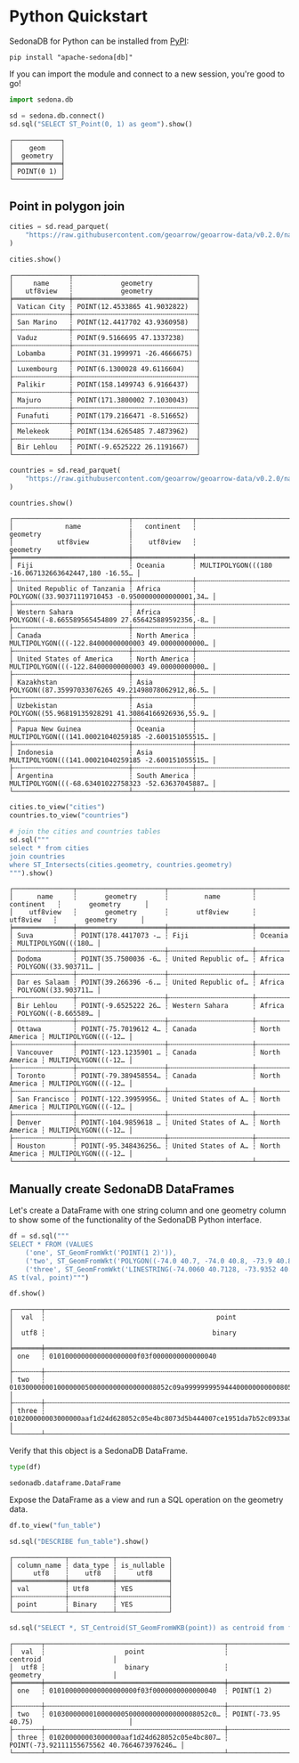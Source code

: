 # Python Quickstart

SedonaDB for Python can be installed from [PyPI](https://pypi.org):

```shell
pip install "apache-sedona[db]"
```

If you can import the module and connect to a new session, you're good to go!


```python
import sedona.db

sd = sedona.db.connect()
sd.sql("SELECT ST_Point(0, 1) as geom").show()
```

    ┌────────────┐
    │    geom    │
    │  geometry  │
    ╞════════════╡
    │ POINT(0 1) │
    └────────────┘


## Point in polygon join


```python
cities = sd.read_parquet(
    "https://raw.githubusercontent.com/geoarrow/geoarrow-data/v0.2.0/natural-earth/files/natural-earth_cities_geo.parquet"
)
```


```python
cities.show()
```

    ┌──────────────┬───────────────────────────────┐
    │     name     ┆            geometry           │
    │   utf8view   ┆            geometry           │
    ╞══════════════╪═══════════════════════════════╡
    │ Vatican City ┆ POINT(12.4533865 41.9032822)  │
    ├╌╌╌╌╌╌╌╌╌╌╌╌╌╌┼╌╌╌╌╌╌╌╌╌╌╌╌╌╌╌╌╌╌╌╌╌╌╌╌╌╌╌╌╌╌╌┤
    │ San Marino   ┆ POINT(12.4417702 43.9360958)  │
    ├╌╌╌╌╌╌╌╌╌╌╌╌╌╌┼╌╌╌╌╌╌╌╌╌╌╌╌╌╌╌╌╌╌╌╌╌╌╌╌╌╌╌╌╌╌╌┤
    │ Vaduz        ┆ POINT(9.5166695 47.1337238)   │
    ├╌╌╌╌╌╌╌╌╌╌╌╌╌╌┼╌╌╌╌╌╌╌╌╌╌╌╌╌╌╌╌╌╌╌╌╌╌╌╌╌╌╌╌╌╌╌┤
    │ Lobamba      ┆ POINT(31.1999971 -26.4666675) │
    ├╌╌╌╌╌╌╌╌╌╌╌╌╌╌┼╌╌╌╌╌╌╌╌╌╌╌╌╌╌╌╌╌╌╌╌╌╌╌╌╌╌╌╌╌╌╌┤
    │ Luxembourg   ┆ POINT(6.1300028 49.6116604)   │
    ├╌╌╌╌╌╌╌╌╌╌╌╌╌╌┼╌╌╌╌╌╌╌╌╌╌╌╌╌╌╌╌╌╌╌╌╌╌╌╌╌╌╌╌╌╌╌┤
    │ Palikir      ┆ POINT(158.1499743 6.9166437)  │
    ├╌╌╌╌╌╌╌╌╌╌╌╌╌╌┼╌╌╌╌╌╌╌╌╌╌╌╌╌╌╌╌╌╌╌╌╌╌╌╌╌╌╌╌╌╌╌┤
    │ Majuro       ┆ POINT(171.3800002 7.1030043)  │
    ├╌╌╌╌╌╌╌╌╌╌╌╌╌╌┼╌╌╌╌╌╌╌╌╌╌╌╌╌╌╌╌╌╌╌╌╌╌╌╌╌╌╌╌╌╌╌┤
    │ Funafuti     ┆ POINT(179.2166471 -8.516652)  │
    ├╌╌╌╌╌╌╌╌╌╌╌╌╌╌┼╌╌╌╌╌╌╌╌╌╌╌╌╌╌╌╌╌╌╌╌╌╌╌╌╌╌╌╌╌╌╌┤
    │ Melekeok     ┆ POINT(134.6265485 7.4873962)  │
    ├╌╌╌╌╌╌╌╌╌╌╌╌╌╌┼╌╌╌╌╌╌╌╌╌╌╌╌╌╌╌╌╌╌╌╌╌╌╌╌╌╌╌╌╌╌╌┤
    │ Bir Lehlou   ┆ POINT(-9.6525222 26.1191667)  │
    └──────────────┴───────────────────────────────┘



```python
countries = sd.read_parquet(
    "https://raw.githubusercontent.com/geoarrow/geoarrow-data/v0.2.0/natural-earth/files/natural-earth_countries_geo.parquet"
)
```


```python
countries.show()
```

    ┌─────────────────────────────┬───────────────┬────────────────────────────────────────────────────┐
    │             name            ┆   continent   ┆                      geometry                      │
    │           utf8view          ┆    utf8view   ┆                      geometry                      │
    ╞═════════════════════════════╪═══════════════╪════════════════════════════════════════════════════╡
    │ Fiji                        ┆ Oceania       ┆ MULTIPOLYGON(((180 -16.067132663642447,180 -16.55… │
    ├╌╌╌╌╌╌╌╌╌╌╌╌╌╌╌╌╌╌╌╌╌╌╌╌╌╌╌╌╌┼╌╌╌╌╌╌╌╌╌╌╌╌╌╌╌┼╌╌╌╌╌╌╌╌╌╌╌╌╌╌╌╌╌╌╌╌╌╌╌╌╌╌╌╌╌╌╌╌╌╌╌╌╌╌╌╌╌╌╌╌╌╌╌╌╌╌╌╌┤
    │ United Republic of Tanzania ┆ Africa        ┆ POLYGON((33.90371119710453 -0.9500000000000001,34… │
    ├╌╌╌╌╌╌╌╌╌╌╌╌╌╌╌╌╌╌╌╌╌╌╌╌╌╌╌╌╌┼╌╌╌╌╌╌╌╌╌╌╌╌╌╌╌┼╌╌╌╌╌╌╌╌╌╌╌╌╌╌╌╌╌╌╌╌╌╌╌╌╌╌╌╌╌╌╌╌╌╌╌╌╌╌╌╌╌╌╌╌╌╌╌╌╌╌╌╌┤
    │ Western Sahara              ┆ Africa        ┆ POLYGON((-8.665589565454809 27.656425889592356,-8… │
    ├╌╌╌╌╌╌╌╌╌╌╌╌╌╌╌╌╌╌╌╌╌╌╌╌╌╌╌╌╌┼╌╌╌╌╌╌╌╌╌╌╌╌╌╌╌┼╌╌╌╌╌╌╌╌╌╌╌╌╌╌╌╌╌╌╌╌╌╌╌╌╌╌╌╌╌╌╌╌╌╌╌╌╌╌╌╌╌╌╌╌╌╌╌╌╌╌╌╌┤
    │ Canada                      ┆ North America ┆ MULTIPOLYGON(((-122.84000000000003 49.00000000000… │
    ├╌╌╌╌╌╌╌╌╌╌╌╌╌╌╌╌╌╌╌╌╌╌╌╌╌╌╌╌╌┼╌╌╌╌╌╌╌╌╌╌╌╌╌╌╌┼╌╌╌╌╌╌╌╌╌╌╌╌╌╌╌╌╌╌╌╌╌╌╌╌╌╌╌╌╌╌╌╌╌╌╌╌╌╌╌╌╌╌╌╌╌╌╌╌╌╌╌╌┤
    │ United States of America    ┆ North America ┆ MULTIPOLYGON(((-122.84000000000003 49.00000000000… │
    ├╌╌╌╌╌╌╌╌╌╌╌╌╌╌╌╌╌╌╌╌╌╌╌╌╌╌╌╌╌┼╌╌╌╌╌╌╌╌╌╌╌╌╌╌╌┼╌╌╌╌╌╌╌╌╌╌╌╌╌╌╌╌╌╌╌╌╌╌╌╌╌╌╌╌╌╌╌╌╌╌╌╌╌╌╌╌╌╌╌╌╌╌╌╌╌╌╌╌┤
    │ Kazakhstan                  ┆ Asia          ┆ POLYGON((87.35997033076265 49.21498078062912,86.5… │
    ├╌╌╌╌╌╌╌╌╌╌╌╌╌╌╌╌╌╌╌╌╌╌╌╌╌╌╌╌╌┼╌╌╌╌╌╌╌╌╌╌╌╌╌╌╌┼╌╌╌╌╌╌╌╌╌╌╌╌╌╌╌╌╌╌╌╌╌╌╌╌╌╌╌╌╌╌╌╌╌╌╌╌╌╌╌╌╌╌╌╌╌╌╌╌╌╌╌╌┤
    │ Uzbekistan                  ┆ Asia          ┆ POLYGON((55.96819135928291 41.30864166926936,55.9… │
    ├╌╌╌╌╌╌╌╌╌╌╌╌╌╌╌╌╌╌╌╌╌╌╌╌╌╌╌╌╌┼╌╌╌╌╌╌╌╌╌╌╌╌╌╌╌┼╌╌╌╌╌╌╌╌╌╌╌╌╌╌╌╌╌╌╌╌╌╌╌╌╌╌╌╌╌╌╌╌╌╌╌╌╌╌╌╌╌╌╌╌╌╌╌╌╌╌╌╌┤
    │ Papua New Guinea            ┆ Oceania       ┆ MULTIPOLYGON(((141.00021040259185 -2.600151055515… │
    ├╌╌╌╌╌╌╌╌╌╌╌╌╌╌╌╌╌╌╌╌╌╌╌╌╌╌╌╌╌┼╌╌╌╌╌╌╌╌╌╌╌╌╌╌╌┼╌╌╌╌╌╌╌╌╌╌╌╌╌╌╌╌╌╌╌╌╌╌╌╌╌╌╌╌╌╌╌╌╌╌╌╌╌╌╌╌╌╌╌╌╌╌╌╌╌╌╌╌┤
    │ Indonesia                   ┆ Asia          ┆ MULTIPOLYGON(((141.00021040259185 -2.600151055515… │
    ├╌╌╌╌╌╌╌╌╌╌╌╌╌╌╌╌╌╌╌╌╌╌╌╌╌╌╌╌╌┼╌╌╌╌╌╌╌╌╌╌╌╌╌╌╌┼╌╌╌╌╌╌╌╌╌╌╌╌╌╌╌╌╌╌╌╌╌╌╌╌╌╌╌╌╌╌╌╌╌╌╌╌╌╌╌╌╌╌╌╌╌╌╌╌╌╌╌╌┤
    │ Argentina                   ┆ South America ┆ MULTIPOLYGON(((-68.63401022758323 -52.63637045887… │
    └─────────────────────────────┴───────────────┴────────────────────────────────────────────────────┘



```python
cities.to_view("cities")
countries.to_view("countries")
```


```python
# join the cities and countries tables
sd.sql("""
select * from cities
join countries
where ST_Intersects(cities.geometry, countries.geometry)
""").show()
```

    ┌───────────────┬──────────────────────┬─────────────────────┬───────────────┬─────────────────────┐
    │      name     ┆       geometry       ┆         name        ┆   continent   ┆       geometry      │
    │    utf8view   ┆       geometry       ┆       utf8view      ┆    utf8view   ┆       geometry      │
    ╞═══════════════╪══════════════════════╪═════════════════════╪═══════════════╪═════════════════════╡
    │ Suva          ┆ POINT(178.4417073 -… ┆ Fiji                ┆ Oceania       ┆ MULTIPOLYGON(((180… │
    ├╌╌╌╌╌╌╌╌╌╌╌╌╌╌╌┼╌╌╌╌╌╌╌╌╌╌╌╌╌╌╌╌╌╌╌╌╌╌┼╌╌╌╌╌╌╌╌╌╌╌╌╌╌╌╌╌╌╌╌╌┼╌╌╌╌╌╌╌╌╌╌╌╌╌╌╌┼╌╌╌╌╌╌╌╌╌╌╌╌╌╌╌╌╌╌╌╌╌┤
    │ Dodoma        ┆ POINT(35.7500036 -6… ┆ United Republic of… ┆ Africa        ┆ POLYGON((33.903711… │
    ├╌╌╌╌╌╌╌╌╌╌╌╌╌╌╌┼╌╌╌╌╌╌╌╌╌╌╌╌╌╌╌╌╌╌╌╌╌╌┼╌╌╌╌╌╌╌╌╌╌╌╌╌╌╌╌╌╌╌╌╌┼╌╌╌╌╌╌╌╌╌╌╌╌╌╌╌┼╌╌╌╌╌╌╌╌╌╌╌╌╌╌╌╌╌╌╌╌╌┤
    │ Dar es Salaam ┆ POINT(39.266396 -6.… ┆ United Republic of… ┆ Africa        ┆ POLYGON((33.903711… │
    ├╌╌╌╌╌╌╌╌╌╌╌╌╌╌╌┼╌╌╌╌╌╌╌╌╌╌╌╌╌╌╌╌╌╌╌╌╌╌┼╌╌╌╌╌╌╌╌╌╌╌╌╌╌╌╌╌╌╌╌╌┼╌╌╌╌╌╌╌╌╌╌╌╌╌╌╌┼╌╌╌╌╌╌╌╌╌╌╌╌╌╌╌╌╌╌╌╌╌┤
    │ Bir Lehlou    ┆ POINT(-9.6525222 26… ┆ Western Sahara      ┆ Africa        ┆ POLYGON((-8.665589… │
    ├╌╌╌╌╌╌╌╌╌╌╌╌╌╌╌┼╌╌╌╌╌╌╌╌╌╌╌╌╌╌╌╌╌╌╌╌╌╌┼╌╌╌╌╌╌╌╌╌╌╌╌╌╌╌╌╌╌╌╌╌┼╌╌╌╌╌╌╌╌╌╌╌╌╌╌╌┼╌╌╌╌╌╌╌╌╌╌╌╌╌╌╌╌╌╌╌╌╌┤
    │ Ottawa        ┆ POINT(-75.7019612 4… ┆ Canada              ┆ North America ┆ MULTIPOLYGON(((-12… │
    ├╌╌╌╌╌╌╌╌╌╌╌╌╌╌╌┼╌╌╌╌╌╌╌╌╌╌╌╌╌╌╌╌╌╌╌╌╌╌┼╌╌╌╌╌╌╌╌╌╌╌╌╌╌╌╌╌╌╌╌╌┼╌╌╌╌╌╌╌╌╌╌╌╌╌╌╌┼╌╌╌╌╌╌╌╌╌╌╌╌╌╌╌╌╌╌╌╌╌┤
    │ Vancouver     ┆ POINT(-123.1235901 … ┆ Canada              ┆ North America ┆ MULTIPOLYGON(((-12… │
    ├╌╌╌╌╌╌╌╌╌╌╌╌╌╌╌┼╌╌╌╌╌╌╌╌╌╌╌╌╌╌╌╌╌╌╌╌╌╌┼╌╌╌╌╌╌╌╌╌╌╌╌╌╌╌╌╌╌╌╌╌┼╌╌╌╌╌╌╌╌╌╌╌╌╌╌╌┼╌╌╌╌╌╌╌╌╌╌╌╌╌╌╌╌╌╌╌╌╌┤
    │ Toronto       ┆ POINT(-79.389458554… ┆ Canada              ┆ North America ┆ MULTIPOLYGON(((-12… │
    ├╌╌╌╌╌╌╌╌╌╌╌╌╌╌╌┼╌╌╌╌╌╌╌╌╌╌╌╌╌╌╌╌╌╌╌╌╌╌┼╌╌╌╌╌╌╌╌╌╌╌╌╌╌╌╌╌╌╌╌╌┼╌╌╌╌╌╌╌╌╌╌╌╌╌╌╌┼╌╌╌╌╌╌╌╌╌╌╌╌╌╌╌╌╌╌╌╌╌┤
    │ San Francisco ┆ POINT(-122.39959956… ┆ United States of A… ┆ North America ┆ MULTIPOLYGON(((-12… │
    ├╌╌╌╌╌╌╌╌╌╌╌╌╌╌╌┼╌╌╌╌╌╌╌╌╌╌╌╌╌╌╌╌╌╌╌╌╌╌┼╌╌╌╌╌╌╌╌╌╌╌╌╌╌╌╌╌╌╌╌╌┼╌╌╌╌╌╌╌╌╌╌╌╌╌╌╌┼╌╌╌╌╌╌╌╌╌╌╌╌╌╌╌╌╌╌╌╌╌┤
    │ Denver        ┆ POINT(-104.9859618 … ┆ United States of A… ┆ North America ┆ MULTIPOLYGON(((-12… │
    ├╌╌╌╌╌╌╌╌╌╌╌╌╌╌╌┼╌╌╌╌╌╌╌╌╌╌╌╌╌╌╌╌╌╌╌╌╌╌┼╌╌╌╌╌╌╌╌╌╌╌╌╌╌╌╌╌╌╌╌╌┼╌╌╌╌╌╌╌╌╌╌╌╌╌╌╌┼╌╌╌╌╌╌╌╌╌╌╌╌╌╌╌╌╌╌╌╌╌┤
    │ Houston       ┆ POINT(-95.348436256… ┆ United States of A… ┆ North America ┆ MULTIPOLYGON(((-12… │
    └───────────────┴──────────────────────┴─────────────────────┴───────────────┴─────────────────────┘


## Manually create SedonaDB DataFrames

Let's create a DataFrame with one string column and one geometry column to show some of the functionality of the SedonaDB Python interface.


```python
df = sd.sql("""
SELECT * FROM (VALUES
    ('one', ST_GeomFromWkt('POINT(1 2)')),
    ('two', ST_GeomFromWkt('POLYGON((-74.0 40.7, -74.0 40.8, -73.9 40.8, -73.9 40.7, -74.0 40.7))')),
    ('three', ST_GeomFromWkt('LINESTRING(-74.0060 40.7128, -73.9352 40.7306, -73.8561 40.8484)')))
AS t(val, point)""")
```


```python
df.show()
```

    ┌───────┬──────────────────────────────────────────────────────────────────────────────────────────┐
    │  val  ┆                                           point                                          │
    │  utf8 ┆                                          binary                                          │
    ╞═══════╪══════════════════════════════════════════════════════════════════════════════════════════╡
    │ one   ┆ 0101000000000000000000f03f0000000000000040                                               │
    ├╌╌╌╌╌╌╌┼╌╌╌╌╌╌╌╌╌╌╌╌╌╌╌╌╌╌╌╌╌╌╌╌╌╌╌╌╌╌╌╌╌╌╌╌╌╌╌╌╌╌╌╌╌╌╌╌╌╌╌╌╌╌╌╌╌╌╌╌╌╌╌╌╌╌╌╌╌╌╌╌╌╌╌╌╌╌╌╌╌╌╌╌╌╌╌╌╌╌┤
    │ two   ┆ 0103000000010000000500000000000000008052c09a9999999959444000000000008052c06666666666664… │
    ├╌╌╌╌╌╌╌┼╌╌╌╌╌╌╌╌╌╌╌╌╌╌╌╌╌╌╌╌╌╌╌╌╌╌╌╌╌╌╌╌╌╌╌╌╌╌╌╌╌╌╌╌╌╌╌╌╌╌╌╌╌╌╌╌╌╌╌╌╌╌╌╌╌╌╌╌╌╌╌╌╌╌╌╌╌╌╌╌╌╌╌╌╌╌╌╌╌╌┤
    │ three ┆ 010200000003000000aaf1d24d628052c05e4bc8073d5b444007ce1951da7b52c0933a014d845d4440c286a… │
    └───────┴──────────────────────────────────────────────────────────────────────────────────────────┘


Verify that this object is a SedonaDB DataFrame.


```python
type(df)
```




    sedonadb.dataframe.DataFrame



Expose the DataFrame as a view and run a SQL operation on the geometry data.


```python
df.to_view("fun_table")
```


```python
sd.sql("DESCRIBE fun_table").show()
```

    ┌─────────────┬───────────┬─────────────┐
    │ column_name ┆ data_type ┆ is_nullable │
    │     utf8    ┆    utf8   ┆     utf8    │
    ╞═════════════╪═══════════╪═════════════╡
    │ val         ┆ Utf8      ┆ YES         │
    ├╌╌╌╌╌╌╌╌╌╌╌╌╌┼╌╌╌╌╌╌╌╌╌╌╌┼╌╌╌╌╌╌╌╌╌╌╌╌╌┤
    │ point       ┆ Binary    ┆ YES         │
    └─────────────┴───────────┴─────────────┘



```python
sd.sql("SELECT *, ST_Centroid(ST_GeomFromWKB(point)) as centroid from fun_table").show()
```

    ┌───────┬─────────────────────────────────────────────┬────────────────────────────────────────────┐
    │  val  ┆                    point                    ┆                  centroid                  │
    │  utf8 ┆                    binary                   ┆                  geometry                  │
    ╞═══════╪═════════════════════════════════════════════╪════════════════════════════════════════════╡
    │ one   ┆ 0101000000000000000000f03f0000000000000040  ┆ POINT(1 2)                                 │
    ├╌╌╌╌╌╌╌┼╌╌╌╌╌╌╌╌╌╌╌╌╌╌╌╌╌╌╌╌╌╌╌╌╌╌╌╌╌╌╌╌╌╌╌╌╌╌╌╌╌╌╌╌╌┼╌╌╌╌╌╌╌╌╌╌╌╌╌╌╌╌╌╌╌╌╌╌╌╌╌╌╌╌╌╌╌╌╌╌╌╌╌╌╌╌╌╌╌╌┤
    │ two   ┆ 0103000000010000000500000000000000008052c0… ┆ POINT(-73.95 40.75)                        │
    ├╌╌╌╌╌╌╌┼╌╌╌╌╌╌╌╌╌╌╌╌╌╌╌╌╌╌╌╌╌╌╌╌╌╌╌╌╌╌╌╌╌╌╌╌╌╌╌╌╌╌╌╌╌┼╌╌╌╌╌╌╌╌╌╌╌╌╌╌╌╌╌╌╌╌╌╌╌╌╌╌╌╌╌╌╌╌╌╌╌╌╌╌╌╌╌╌╌╌┤
    │ three ┆ 010200000003000000aaf1d24d628052c05e4bc807… ┆ POINT(-73.92111155675562 40.7664673976246… │
    └───────┴─────────────────────────────────────────────┴────────────────────────────────────────────┘
